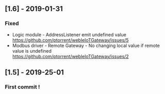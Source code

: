 
## [1.6] - 2019-01-31

### Fixed
- Logic module - AddressListener emit undefined value
    https://github.com/ptorrent/webleIoTGateway/issues/5
- Modbus driver - Remote Gateway - No changing local value if remote value is undefined
    https://github.com/ptorrent/webleIoTGateway/issues/2 


## [1.5] - 2019-25-01

### First commit !
